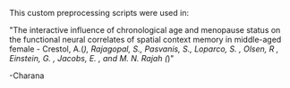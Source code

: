 This custom preprocessing scripts were used in:
 
"The interactive influence of chronological age and menopause status on the functional neural correlates of spatial context memory in middle-aged female -
Crestol, A.(*), Rajagopal, S., Pasvanis, S., Loparco, S. , Olsen, R , Einstein, G. , Jacobs, E. , and M. N. Rajah (*)"

-Charana
